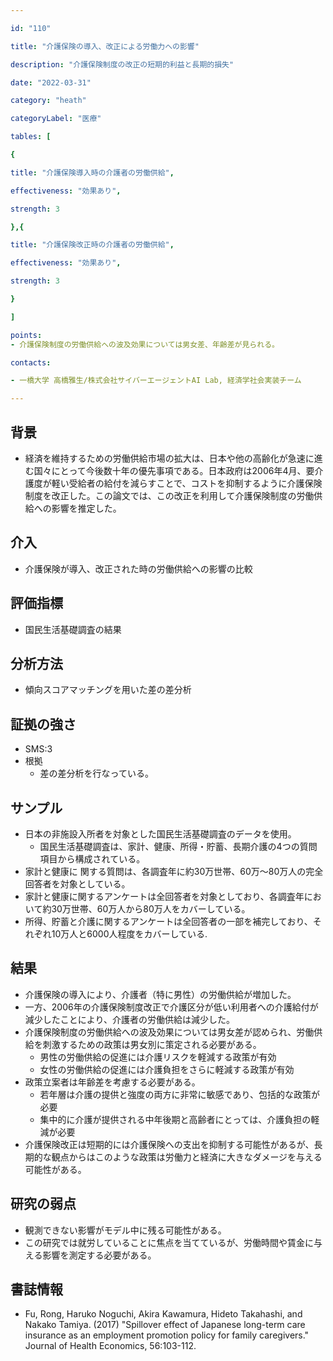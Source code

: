 ```yaml
---

id: "110"

title: "介護保険の導入、改正による労働力への影響"

description: "介護保険制度の改正の短期的利益と長期的損失"

date: "2022-03-31"

category: "heath"

categoryLabel: "医療"

tables: [

{

title: "介護保険導入時の介護者の労働供給",

effectiveness: "効果あり",

strength: 3

},{

title: "介護保険改正時の介護者の労働供給",

effectiveness: "効果あり",

strength: 3

}

]

points:
- 介護保険制度の労働供給への波及効果については男女差、年齢差が見られる。

contacts:

- 一橋大学 高橋雅生/株式会社サイバーエージェントAI Lab, 経済学社会実装チーム

---
```


## 背景
- 経済を維持するための労働供給市場の拡大は、日本や他の高齢化が急速に進む国々にとって今後数十年の優先事項である。日本政府は2006年4月、要介護度が軽い受給者の給付を減らすことで、コストを抑制するように介護保険制度を改正した。この論文では、この改正を利用して介護保険制度の労働供給への影響を推定した。

## 介入
- 介護保険が導入、改正された時の労働供給への影響の比較

## 評価指標
- 国民生活基礎調査の結果

## 分析方法
- 傾向スコアマッチングを用いた差の差分析

## 証拠の強さ

- SMS:3
- 根拠
    - 差の差分析を行なっている。

## サンプル

- 日本の非施設入所者を対象とした国民生活基礎調査のデータを使用。
    - 国民生活基礎調査は、家計、健康、所得・貯蓄、長期介護の4つの質問項目から構成されている。
- 家計と健康に 関する質問は、各調査年に約30万世帯、60万～80万人の完全回答者を対象としている。
- 家計と健康に関するアンケートは全回答者を対象としており、各調査年において約30万世帯、60万人から80万人をカバーしている。
- 所得、貯蓄と介護に関するアンケートは全回答者の一部を補完しており、それぞれ10万人と6000人程度をカバーしている.

## 結果
- 介護保険の導入により、介護者（特に男性）の労働供給が増加した。
- 一方、2006年の介護保険制度改正で介護区分が低い利用者への介護給付が減少したことにより、介護者の労働供給は減少した。
- 介護保険制度の労働供給への波及効果については男女差が認められ、労働供給を刺激するための政策は男女別に策定される必要がある。
    - 男性の労働供給の促進には介護リスクを軽減する政策が有効
    - 女性の労働供給の促進には介護負担をさらに軽減する政策が有効
- 政策立案者は年齢差を考慮する必要がある。
    - 若年層は介護の提供と強度の両方に非常に敏感であり、包括的な政策が必要
    - 集中的に介護が提供される中年後期と高齢者にとっては、介護負担の軽減が必要
- 介護保険改正は短期的には介護保険への支出を抑制する可能性があるが、長期的な観点からはこのような政策は労働力と経済に大きなダメージを与える可能性がある。


## 研究の弱点
- 観測できない影響がモデル中に残る可能性がある。
- この研究では就労していることに焦点を当てているが、労働時間や賃金に与える影響を測定する必要がある。

## 書誌情報
- Fu, Rong, Haruko Noguchi, Akira Kawamura, Hideto Takahashi, and Nakako Tamiya. (2017) "Spillover effect of Japanese long-term care insurance as an employment promotion policy for family caregivers." Journal of Health Economics, 56:103-112.
